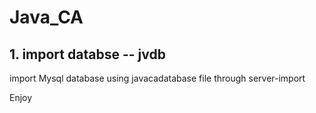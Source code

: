 # Java_CA
<h2>1. import databse -- jvdb </h2>
<p>import Mysql database using javacadatabase file through server-import</p>
<p>Enjoy</p>
